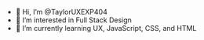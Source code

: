 - 👋 Hi, I’m @TaylorUXEXP404
- 👀 I’m interested in Full Stack Design
- 🌱 I’m currently learning UX, JavaScript, CSS, and HTML

<!---
TaylorUXEXP404/TaylorUXEXP404 is a ✨ special ✨ repository because its `README.md` (this file) appears on your GitHub profile.
You can click the Preview link to take a look at your changes.
--->
